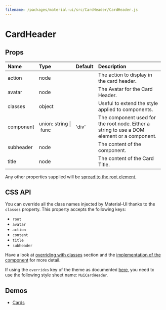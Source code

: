 ```yaml
---
filename: /packages/material-ui/src/CardHeader/CardHeader.js
---
```


<!--- This documentation is automatically generated, do not try to edit it. -->

# CardHeader



## Props

| Name | Type | Default | Description |
|:-----|:-----|:--------|:------------|
| <span class="prop-name">action</span> | <span class="prop-type">node |  | The action to display in the card header. |
| <span class="prop-name">avatar</span> | <span class="prop-type">node |  | The Avatar for the Card Header. |
| <span class="prop-name">classes</span> | <span class="prop-type">object |  | Useful to extend the style applied to components. |
| <span class="prop-name">component</span> | <span class="prop-type">union:&nbsp;string&nbsp;&#124;<br>&nbsp;func<br> | <span class="prop-default">'div'</span> | The component used for the root node. Either a string to use a DOM element or a component. |
| <span class="prop-name">subheader</span> | <span class="prop-type">node |  | The content of the component. |
| <span class="prop-name">title</span> | <span class="prop-type">node |  | The content of the Card Title. |

Any other properties supplied will be [spread to the root element](/guides/api#spread).

## CSS API

You can override all the class names injected by Material-UI thanks to the `classes` property.
This property accepts the following keys:
- `root`
- `avatar`
- `action`
- `content`
- `title`
- `subheader`

Have a look at [overriding with classes](/customization/overrides#overriding-with-classes) section
and the [implementation of the component](https://github.com/mui-org/material-ui/tree/v1-beta/packages/material-ui/src/CardHeader/CardHeader.js)
for more detail.

If using the `overrides` key of the theme as documented
[here](/customization/themes#customizing-all-instances-of-a-component-type),
you need to use the following style sheet name: `MuiCardHeader`.

## Demos

- [Cards](/demos/cards)

